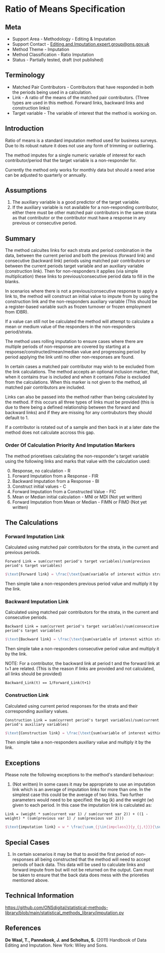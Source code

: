 # Ratio of Means Specification

## Meta

* Support Area - Methodology - Editing & Imputation
* Support Contact - <Editing.and.Imputation.expert.group@ons.gov.uk>
* Method Theme - Imputation
* Method Classification - Ratio Imputation
* Status - Partially tested, draft (not published)

## Terminology

* Matched Pair Contributors - Contributors that have responded in both the periods being used in a calculation.
* Link - A ratio of the means of the matched pair contributors. (Three types are used in this method. Forward links, backward links and construction links)
* Target variable - The variable of interest that the method is working on.

## Introduction

Ratio of means is a standard imputation method used for business surveys. Due to its robust nature it does not use any form of trimming or outliering.

The method imputes for a single numeric variable of interest for each contributor/period that the target variable is a non-responder for.

Currently the method only works for monthly data but should a need arise can be adjusted to quarterly or annually.

## Assumptions
1. The auxiliary variable is a good predictor of the target variable.
2. If the auxiliary variable is not available for a non-responding contributor, either there must be other matched pair contributors in the same strata as that contributor or the contributor must have a response in any previous or consecutive period.

## Summary

The method calcultes links for each strata and period combination in the data, between the current period and both the previous (forward link) and consecutive (backward link) periods using matched pair contributors or between the current periods target variable and an auxiliary variable (construction link). Then for non-responders it applies (via simple multiplication) these links to previous/consecutive period data to fill in the blanks.

In scenarios where there is not a previous/consecutive response to apply a link to, the method will construct an initial value to impute from by using the construction link and the non-responders auxiliary variable (This should be a register-based variable such as frozen turnover or frozen employment from IDBR).

If a value can still not be calculated the method will attempt to calculate a mean or medium value of the responders in the non-responders period/strata.

The method uses rolling imputation to ensure cases where there are multiple periods of non-response are covered by starting at a response/constructed/mean/median value and progressing period by period applying the link until no other non-responses are found.

In certain cases a matched pair contributor may wish to be excluded from the link calculations. The method accepts an optional inclusion marker, that, when it contains *true* is included and when it contains *False* is excluded from the calculations. When this marker is not given to the method, all matched pair contributors are included.

Links can also be passed into the method rather than being calculated by the method. If this occurs all three types of links must be provided (this is due to there being a defined relationship between the forward and backward links) and if they are missing for any contrubutors they should default to 1.

If a contributor is rotated out of a sample and then back in at a later date the method does not calculate accross this gap.

### Order Of Calculation Priority And Imputation Markers
The method prioretises calculating the non-responder's target variable using the following links and marks that value with the calculation used:

0. Response, no calculation - R
1. Forward Imputation from a Response - FIR
2. Backward Imputation from a Response - BI
3. Construct initial values - C
4. Forward Imputation from a Constructed Value - FIC
5. Mean or Median initial calculation - MNI or MDI (Not yet written)
6. Forward Imputation from Mean or Median - FIMN or FIMD (Not yet written)

## The Calculations
### Forward Imputation Link
Calculated using matched pair contributors for the strata, in the current and previous periods.
```
Forward Link = sum(current period's target variables)/sum(previous period's target variables)
```
```latex
$\text{Forward link} = \frac{\text{sum(variable of interest within strata and current period)}}{\text{sum(variable of interest within strata and previous period)}}$
```
Then simple take a non-responders previous period value and multiply it by the link.
### Backward Imputation Link
Calculated using matched pair contributors for the strata, in the current and consecutive periods.
```
Backward Link = sum(current period's target variables)/sum(consecutive period's target variables)
```
```latex
$\text{Backward link} = \frac{\text{sum(variable of interest within strata and period of interest)}}{\text{sum(variable of interest within strata and consecutive period)}}$
```
Then simple take a non-responders consecutive period value and multiply it by the link.

NOTE: For a contributor, the backward link at period t and the forward link at t+1 are related. (This is the reason if links are provided and not calculated, all links should be provided)
```
Backward_Link(t) == 1/Forward_Link(t+1)
```
### Construction Link
Calculated using current period responses for the strata and their corresponding auxiliary values.
```
Construction Link = sum(current period's target variables)/sum(current period's auxiliary variables)
```
```latex
$\text{Construction link} = \frac{\text{sum(variable of interest within strata and current period)}}{\text{sum(aux variable within strata and current period)}}$
```
Then simple take a non-responders auxiliary value and multiply it by the link.

## Exceptions
Please note the following exceptions to the method's standard
behaviour:

1. (Not written) In some cases it may be appropriate to use an imputation link which is an average of imputation links for more than one. In the simplest case this could be the average of two links. Two further parameters would need to be specified: the lag ($k$) and the weight ($w$) given to each period. In this case the imputation link is calculated as:
```
Link = (weight * sum(current var 1) / sum(current var 2)) + ((1 - weight) * (sum(previous var 1) / sum(previous var 2)))
```
```latex
$\text{imputation link} = w * \frac{\sum_{j\in{impclass}}{y_{j,t}}}{\sum_{j\in{impclass}}{x_{j,t}}} + (1 - w)*\frac{\sum_{j\in{impclass}}{y_{j,t-k}}}{\sum_{j\in{impclass}}{x_{j,t-k}}}$
```

## Special Cases
1. In certain scenarios it may be that to avoid the first period of non-responses all being constructed that the method will need to accept periods of back data. This data will be used to calculate links and forward impute from but will not be returned on the output. Care must be taken to ensure that the back data does mess with the prioreties mentioned above.

## Technical Information
https://github.com/ONSdigital/statistical-methods-library/blob/main/statistical_methods_library/imputation.py

## References
**De Waal, T., Pannekoek, J. and Scholtus, S.** (2011) Handbook of Data
Editing and Imputation. New York: Wiley and Sons.
